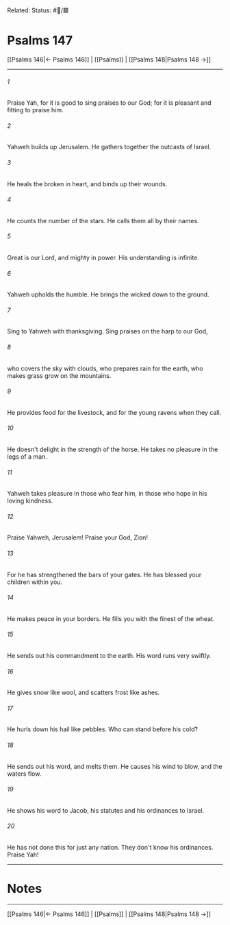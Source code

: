 Related:
Status: #📖/🟥
# Psalms 147

[[Psalms 146|← Psalms 146]] | [[Psalms]] | [[Psalms 148|Psalms 148 →]]
***



###### 1 
Praise Yah, for it is good to sing praises to our God; for it is pleasant and fitting to praise him. 

###### 2 
Yahweh builds up Jerusalem. He gathers together the outcasts of Israel. 

###### 3 
He heals the broken in heart, and binds up their wounds. 

###### 4 
He counts the number of the stars. He calls them all by their names. 

###### 5 
Great is our Lord, and mighty in power. His understanding is infinite. 

###### 6 
Yahweh upholds the humble. He brings the wicked down to the ground. 

###### 7 
Sing to Yahweh with thanksgiving. Sing praises on the harp to our God, 

###### 8 
who covers the sky with clouds, who prepares rain for the earth, who makes grass grow on the mountains. 

###### 9 
He provides food for the livestock, and for the young ravens when they call. 

###### 10 
He doesn't delight in the strength of the horse. He takes no pleasure in the legs of a man. 

###### 11 
Yahweh takes pleasure in those who fear him, in those who hope in his loving kindness. 

###### 12 
Praise Yahweh, Jerusalem! Praise your God, Zion! 

###### 13 
For he has strengthened the bars of your gates. He has blessed your children within you. 

###### 14 
He makes peace in your borders. He fills you with the finest of the wheat. 

###### 15 
He sends out his commandment to the earth. His word runs very swiftly. 

###### 16 
He gives snow like wool, and scatters frost like ashes. 

###### 17 
He hurls down his hail like pebbles. Who can stand before his cold? 

###### 18 
He sends out his word, and melts them. He causes his wind to blow, and the waters flow. 

###### 19 
He shows his word to Jacob, his statutes and his ordinances to Israel. 

###### 20 
He has not done this for just any nation. They don't know his ordinances. Praise Yah!

---
# Notes


***
[[Psalms 146|← Psalms 146]] | [[Psalms]] | [[Psalms 148|Psalms 148 →]]
